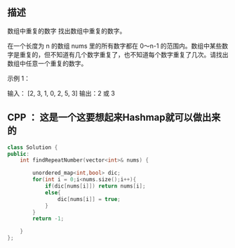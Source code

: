 ## 描述
数组中重复的数字
找出数组中重复的数字。


在一个长度为 n 的数组 nums 里的所有数字都在 0～n-1 的范围内。数组中某些数字是重复的，但不知道有几个数字重复了，也不知道每个数字重复了几次。请找出数组中任意一个重复的数字。

示例 1：

输入：
[2, 3, 1, 0, 2, 5, 3]
输出：2 或 3

## CPP ： 这是一个这要想起来Hashmap就可以做出来的

```cpp
class Solution {
public:
    int findRepeatNumber(vector<int>& nums) {

        unordered_map<int,bool> dic;
        for(int i = 0;i<nums.size();i++){
            if(dic[nums[i]]) return nums[i];
            else{
                dic[nums[i]] = true;
            }
        }
        return -1;

    }
};
```